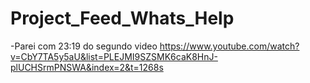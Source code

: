 # Project_Feed_Whats_Help

-Parei com 23:19 do segundo video
https://www.youtube.com/watch?v=CbY7TA5y5aU&list=PLEJMI9SZSMK6caK8HnJ-plUCHSrmPNSWA&index=2&t=1268s
